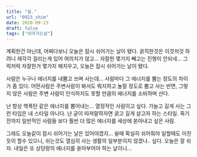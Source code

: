 ```yaml
---
title: "쉼."
url: "0923_shim"
date: 2020-09-23
draft: false
tags: ["쉬어가는날"]
---
```

계획한건 아닌데, 어쩌다보니 오늘은 잠시 쉬어가는 날이 됐다.
굵직한것은 이것저것 하려니 제각각 걸리는게 있어 여의치가 않고...
자잘한 몇가지 빼고는 진행이 안되네...
그럭저럭 자잘한거 몇가지 해치우고, 오늘은 잠시 쉬어가는 날이 됐다.

사람은 누구나 에너지를 내뿜고 쓰며 사는데...
사람마다 그 에너지를 뿜는 정도의 차이가 좀 있다. 
어떤사람은 주변사람이 봐서도 뭐지하고 놀랄 정도로 뿜고 사는 반면,
그렇지 않은 사람은 주변 사람이 인식하지도 못할 만큼의 에너지를 소비하며 산다.

난 항상 핵폭탄 같은 에너지를 뿜어내는... 열정적인 사람이고 싶다.
가늘고 길게 사는 그런 타입은 내 스타일 아니다.
난 굳이 따져말하자면 굵고 길게 살고자 하는 스타일. 
죽기 전까지 일반적인 사람들 보다 훨씬 더 많은 에너지를
세상에 쏟아내고 싶은 사람.

그래도 오늘같이 잠시 쉬어가는 날은 있어야겠지... 
쉴때 확실히 쉬어줘야 일할때도 미친듯이 할수 있으니,
쉬는것도 열심히 사는 생활의 일부분이지 않겠나.. 싶다.
오늘은 잘 쉬자. 내일은 또 상당량의 에너지를 쏟아부어야 하는 날이니...
